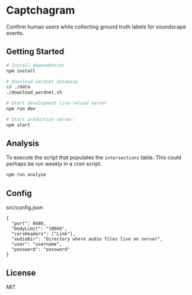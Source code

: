 Captchagram
==================================

Confirm human users while collecting ground truth labels for soundscape events.

Getting Started
---------------

```sh
# Install dependencies
npm install

# Download wordnet database
cd ./data
./download_wordnet.sh

# Start development live-reload server
npm run dev

# Start production server:
npm start
```

Analysis
--------
To execute the script that populates the `intersections` table. This could perhaps be run *weekly* in a cron script.
```sh
npm run analyze
``` 

Config
------
src/config.json
```
{
  "port": 8080,
  "bodyLimit": "100kb",
  "corsHeaders": ["Link"],
  "audioDir": "Directory where audio files live on server",
  "user": "username",
  "password": "password"
}
```


License
-------

MIT
